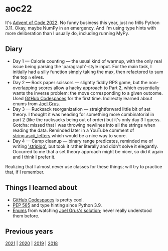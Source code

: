 # aoc22

It's [Advent of Code 2022](https://adventofcode.com/). No funny business this year, just no frills Python 3.11. Okay, maybe NumPy in an emergency. And I'm using type hints with more deliberation than I usually do, including running MyPy.


## Diary

- Day 1 &mdash; Calorie counting &mdash; the usual kind of warmup, with the only real issue being parsing the 'paragraph'-style input. For the main task, I initially had a silly function simply taking the max, then refactored to sum the top `n` elves.
- Day 2 &mdash; Rock paper scissors &mdash; slightly fiddly RPS game, but the non-overlapping scores allow a hacky approach to Part 2, which essentially wants the inverse problem: the move corresponding to a given outcome. Used [GitHub Codespaces](https://github.com/features/codespaces) for the first time. Indirectly learned about enums from [Joel Grus](https://www.youtube.com/watch?v=Tbm4ycpq2ic).
- Day 3 &mdash; Rucksack reorganization &mdash; straightforward little bit of set theory. I thought it was heading for something more combinatorial in part 2 (like the rucksacks being out of order) but it's only day 3 I guess. Gotcha: missed that I was throwing newlines into all the strings when reading the data. Reminded later in a YouTube comment of [string.ascii_letters](https://docs.python.org/3/library/string.html#string.ascii_letters) which would be a nice way to score.
- Day 4 &mdash; Camp cleanup &mdash; binary range predicates, reminded me of writing ['striplog'](https://github.com/agilescientific/striplog/blob/main/striplog/interval.py#L316-L335), but took it rather literally and didn't solve it elegantly. Occurred to me that a set theory approach might be nicer, so did it again and I think I prefer it.

Realizing that I almost never use classes for these things; will try to practice that, if I remember.


## Things I learned about

- [GitHub Codespaces](https://github.com/features/codespaces) is pretty cool.
- [PEP 585](https://peps.python.org/pep-0585/) and type hinting since Python 3.9.
- [Enums](https://docs.python.org/3/library/enum.html) from watching [Joel Grus's solution](https://www.youtube.com/watch?v=Tbm4ycpq2ic); never really understood them before.


## Previous years

[2021](https://github.com/kwinkunks/aoc21)  |  [2020](https://github.com/kwinkunks/aoc20)  |  [2019](https://github.com/kwinkunks/aoc19)  |  [2018](https://github.com/kwinkunks/aoc18)
